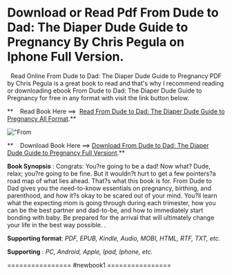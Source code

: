 **Download or Read Pdf From Dude to Dad: The Diaper Dude Guide to Pregnancy By Chris Pegula on Iphone Full Version.**
=====================================================================================================================

  Read Online From Dude to Dad: The Diaper Dude Guide to Pregnancy PDF by Chris Pegula is a great book to read and that's why I recommend reading or downloading ebook From Dude to Dad: The Diaper Dude Guide to Pregnancy for free in any format with visit the link button below.

**    Read Book Here ==>  [Read From Dude to Dad: The Diaper Dude Guide to Pregnancy All Format](https://newbookintheword.blogspot.com/id/0399166262).**

![\"From](\"https://i.gr-assets.com/images/S/compressed.photo.goodreads.com/books/1392578863l/18667754.jpg\")

**    Download Book Here ==> [Download From Dude to Dad: The Diaper Dude Guide to Pregnancy Full Versiont](https://newbookintheword.blogspot.com/id/0399166262).**

**Book Synopsis** : Congrats: You?re going to be a dad! Now what? Dude, relax; you?re going to be fine. But it wouldn?t hurt to get a few pointers?a road map of what lies ahead. That?s what this book is for. From Dude to Dad gives you the need-to-know essentials on pregnancy, birthing, and parenthood, and how it?s okay to be scared out of your mind. You?ll learn what the expecting mom is going through during each trimester, how you can be the best partner and dad-to-be, and how to immediately start bonding with baby. Be prepared for the arrival that will ultimately change your life in the best way possible. .

**Supporting format**: _PDF, EPUB, Kindle, Audio, MOBI, HTML, RTF, TXT, etc._

**Supporting** : _PC, Android, Apple, Ipad, Iphone, etc._

================ #newbook1 ================